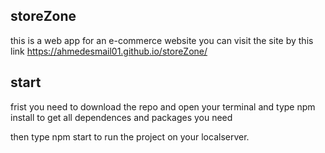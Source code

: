 ## storeZone
this is a web app for an e-commerce website 
you can visit the site by this link https://ahmedesmail01.github.io/storeZone/ 

## start

frist you need to download the repo and open your terminal and type npm install
    to get all dependences and packages you need
    
then type npm start to run the project on your localserver.
